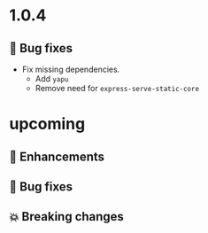 # 1.0.4

## :bug: Bug fixes

- Fix missing dependencies.
  - Add `yapu`
  - Remove need for `express-serve-static-core`

# upcoming

## :tada: Enhancements

## :bug: Bug fixes

## :boom: Breaking changes
